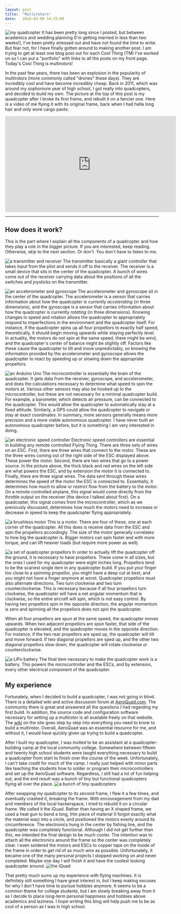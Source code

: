 ```yaml
---
layout: post
title:  "Multirotors"
date:   2016-03-08 14:25:00
---
```


<span class="image featured"><img src="/images/quadcopters/origquad.jpg" alt="my quadcopter"></span>
It has been pretty long since I posted, but between academics and wedding planning (I'm getting married in less than two weeks!), I've been pretty stressed out and have not found the time to write. But fear not, for I have finally gotten around to making another post. I am trying to get at least one blog post out for each Cool Thing (TM) I've worked on so I can put a "portfolio" with links to all the posts on my front page. Today's Cool Thing is multirotors!

In the past few years, there has been an explosion in the popularity of multirotors (more commonly called "drones" these days). They are incredibly cool and have become incredibly cheap. Back in 2011, which was around my sophomore year of high school, I got really into quadcopters, and decided to build my own. The picture at the top of this post is my quadcopter after I broke its first frame, and rebuilt it on a fancier one. Here is a video of me flying it with its original frame, back when I had hella long hair and only wore cargo pants:

<div style="text-align:center">
<iframe width="560" height="315" src="https://www.youtube.com/embed/xFNpdusEweY" frameborder="0" allowfullscreen></iframe>
</div>

---

## How does it work?
This is the part where I explain all the components of a quadcopter and how they play a role in the bigger picture. If you are interested, keep reading. Otherwise, skip to the next section. Or don't. You don't have to listen to me.

<span class="image small"><img src="/images/quadcopters/transmitterandreceiver.jpg" alt="a transmitter and receiver"></span>
The transmitter basically a giant controller that takes input from the pilot and sends it off to the receiver. The receiver is a small device that sits in the center of the quadcopter. A bunch of wires come out of the receiver carrying data about the positions of all the switches and joysticks on the transmitter.

<span class="image small"><img src="/images/quadcopters/accelandgyro.jpg" alt="an accelerometer and gyroscope"></span>
The accelerometer and gyroscope sit in the center of the quadcopter. The accelerometer is a sensor that carries information about how the quadcopter is currently *accelerating* (in three dimensions), and the gyroscope is a sensor that carries information about how the quadcopter is currently *rotating* (in three dimensions). Knowing changes in speed and rotation allows the quadcopter to appropriately respond to imperfections in the environment and the quadcopter itself. For instance, if the quadcopter spins up all four propellors to exactly half speed, theoretically, it should begin moving upwards while staying perfectly level. In actuality, the motors do not spin at the same speed, there might be wind, and the quadcopter's center of balance might be slightly off. Factors like these cause the quadcopter to tilt and move unpredictably, so knowing the information provided by the accelerometer and gyroscope allows the quadcopter to react by speeding up or slowing down the appropriate propellors.

<span class="image small"><img src="/images/quadcopters/arduino.jpg" alt="an Arduino Uno"></span>
The microcontroller is essentially the brain of the quadcopter. It gets data from the receiver, gyroscope, and accelerometer, and does the calculations necessary to determine what speed to spin the motors at. Various other sensors may also be hooked up to the microcontroller, but these are not necessary for a minimal quadcopter build. For example, a barometer, which detects air pressure, can be connected to the quadcopter. This would allow the quadcopter to automatically stay at a fixed altitude. Similarly, a GPS could allow the quadcopter to navigate or stay at exact coordinates. In summary, more sensors generally means more precision and a more viable autonomous quadcopter. I have never built an autonomous quadcopter before, but it is something I am very interested in doing.

<span class="image small"><img src="/images/quadcopters/esc.jpg" alt="an electronic speed controller"></span>
Electronic speed controllers are essential in building any remote controlled Flying Thing. There are three sets of wires on an ESC. First, there are three wires that connect to the motor. These are the three wires coming out of the right side of the ESC displayed above. These power the motor. Second, there are two wires that go to a power source. In the picture above, the thick black and red wires on the left side are what powers the ESC, and by extension the motor it is connected to. Finally, there are three signal wires. The data sent through these wires determines the speed of the motor the ESC is connected to. Essentially, it determines how much to allow or restrict flow from the battery to the motor. On a remote controlled airplane, this signal would come directly from the throttle output on the receiver (the device I talked about first). On a quadcopter, this signal comes from the microcontroller, which as we previously discussed, determines how much the motors need to increase or decrease in speed to keep the quadcopter flying appropriately.

<span class="image small"><img src="/images/quadcopters/motor.jpg" alt="a brushless motor"></span>
This is a motor. There are four of these, one at each corner of the quadcopter. All this does is receive data from the ESC and spin the propellors accordingly. The size of the motor generally correlates to how big the quadcopter is. Bigger motors can spin faster and with more torque, and can lift heavier loads (but require more power as well).

<span class="image small"><img src="/images/quadcopters/props.jpg" alt="a set of quadcopter propellors"></span>
In order to actually lift the quadcopter off the ground, it is necessary to have propellors. These come in all sizes, but the ones I used for my quadcopter were eight inches long. Propellors tend to be the scariest single item in any quadcopter build. If you put your finger too close to a spinning propellor, you might have a deep cut at best, and you might not have a finger anymore at worst. Quadcopter propellors must also alternate directions. Two turn clockwise and two turn counterclockwise. This is necessary because if all four propellors turn clockwise, the quadcopter will have a net angular momentum that is clockwise, so the entire aircraft will spin, which is not easy control. By having two propellors spin in the opposite direction, the angular momentum is zero and spinning all the propellors does not spin the quadcopter.

When all four propellors are spun at the same speed, the quadcopter moves upwards. When two adjacent propellors are spun faster, that side of the quadcopter is elevated, and the quadcopter moves in the opposite direction. For instance, if the two rear propellors are sped up, the quadcopter will tilt and move forward. If two diagonal propellors are sped up, and the other two diagonal propellors slow down, the quadcopter will rotate clockwise or counterclockwise.

<span class="image small"><img src="/images/quadcopters/battery.jpg" alt="a LiPo battery"></span>
The final item necessary to make the quadcopter work is a battery. This powers the microcontroller and the ESCs, and by extension, every other electrical component of the quadcopter.

## My experience
Fortunately, when I decided to build a quadcopter, I was not going in blind. There is a detailed wiki and active discussion forum at [AeroQuad.com](http://aeroquad.com). The community there is great and answered all the questions I had regarding my first build. In addition, the source code and configuration software necessary for setting up a multirotor is all available freely on that website. The [wiki](http://aeroquad.com/showwiki.php) on the site goes step by step into everything you need to know to build a multirotor. Overall, AeroQuad was an essential resource for me, and without it, I would have quickly given up trying to build a quadcopter.

After I built my quadcopter, I was invited to be an assistant at a quadcopter-building camp at the local community college. Somewhere between fifteen and twenty high school students were taught everything necessary to build a quadcopter from start to finish over the course of the week. Unfortunately, I can't take credit for much of the camp. I really just helped with minor parts like teaching the students how to solder or program their microcontrollers and set up the AeroQuad software. Regardless, I still had a lot of fun helping out, and the end result was a bunch of tiny but functional quadcopters flying all over the place.
<span class="image small"><img src="/images/quadcopters/quadcamp.jpg" alt="a bunch of tiny quadcopters"></span>

After swapping my quadcopter to its second frame, I flew it a few times, and eventually crashed it, breaking the frame. With encouragement from my dad and members of the local hackerspace, I tried to rebuild it on a circular frame. We called it the iQuad. Rather than having an X shaped frame, we used a heat gun to bend a long, thin piece of material (I forgot exactly what the material was) into a circle, and positioned the motors evenly around its circumference. The electronics hung in the center by fishing line, and the quadcopter was completely functional. Although I did not get further than this, we intended the final design to be much cooler. The intention was to attach all the electronics around the frame so the center was completely clear. I even soldered the motors and ESCs to copper tape on the inside of the frame in order to get rid of as much wire as possible. Unfortunately, it became one of the many personal projects I stopped working on and never completed. Maybe one day I will finish it and have the coolest looking quadcopter around.
<span class="image small"><img src="/images/quadcopters/iquad.jpg" alt="the iQuad"></span>

That pretty much sums up my experience with flying machines. It is definitely still something I have great interest in, but I keep making excuses for why I don't have time to pursue hobbies anymore. It seems to be a common theme for college students, but I am slowly breaking away from it as I decide to place long-term personal happiness and hobbies above academics and laziness. I hope writing this blog will help push me to be as cool of a person as I was in high school.
